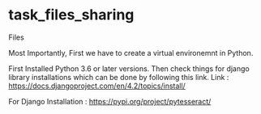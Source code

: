 # task_files_sharing
Files

Most Importantly, First we have to create a virtual environemnt in Python.

First Installed Python 3.6 or later versions.
Then check things for django library installations which can be done by following this link.
Link : https://docs.djangoproject.com/en/4.2/topics/install/

For Django Installation : https://pypi.org/project/pytesseract/

